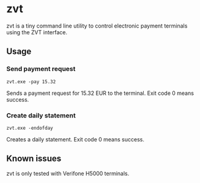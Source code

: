 # zvt
zvt is a tiny command line utility to control electronic payment terminals using the ZVT interface.

## Usage
### Send payment request
```
zvt.exe -pay 15.32
```
Sends a payment request for 15.32 EUR to the terminal. Exit code 0 means success.

### Create daily statement
```
zvt.exe -endofday
```
Creates a daily statement. Exit code 0 means success.

## Known issues
zvt is only tested with Verifone H5000 terminals.
